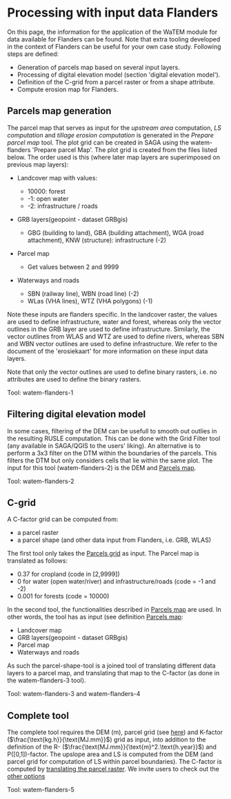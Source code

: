 # Processing with input data Flanders

On this page, the information for the application of the WaTEM module for data 
available for Flanders can be found. Note that extra tooling developed in the 
context of Flanders can be useful for your own case study. Following steps are 
defined:

- Generation of parcels map based on several input layers.
- Processing of digital elevation model (section 'digital elevation model').
- Definition of the C-grid from a parcel raster or from a shape attribute.
- Compute erosion map for Flanders.

## Parcels map generation

The parcel map that serves as input for the *upstream area* computation,
*LS computation* and *tillage erosion computation* is generated in the 
*Prepare parcel map* tool. The plot grid can be created in SAGA using the 
watem-flanders 'Prepare parcel Map'. The plot grid is created from the files
listed below. The order used is this (where later map layers are superimposed
on previous map layers):

- Landcover map with values:

  - 10000: forest
  - -1: open water
  - -2: infrastructure / roads

- GRB layers(geopoint - dataset GRBgis)

  - GBG (building to land), GBA (building attachment), WGA (road attachment), 
    KNW (structure): infrastructure (-2)

- Parcel map

  - Get values between 2 and 9999

- Waterways and roads

  - SBN (railway line), WBN (road line) (-2)
  - WLas (VHA lines), WTZ (VHA polygons) (-1)

Note these inputs are flanders specific. In the landcover raster, the values 
are used to define infrastructure, water and forest, whereas only the vector 
outlines in the GRB layer are used to define infrastructure. Similarly, the
vector outlines from WLAS and WTZ are used to define rivers, whereas SBN and 
WBN vector outlines are used to define infrastructure. We refer to the 
document of the 'erosiekaart' for more information on these input data layers.

Note that only the vector outlines are used to define binary rasters, i.e. no
attributes are used to define the binary rasters.

Tool: watem-flanders-1

## Filtering digital elevation model 

In some cases, filtering of the DEM can be usefull to smooth out outlies in 
the resulting RUSLE computation. This can be done with the
Grid Filter tool (any available in SAGA/QGIS to the users' liking). An 
alternative is to perform a 3x3 filter on the DTM within the boundaries of 
the parcels. This filters the DTM but only considers cells that lie within the
same plot. The input for this tool (watem-flanders-2) is the DEM and
[Parcels map](#Parcels-map-generation).

Tool: watem-flanders-2

## C-grid

A C-factor grid can be computed from:

- a parcel raster
- a parcel shape (and other data input from Flanders, i.e. GRB, WLAS)

The first tool only takes the [Parcels grid](#Parcels-map-generation) as input.
The Parcel map is translated as follows:

- 0.37 for cropland (code in [2,9999])
- 0 for water (open water/river) and infrastructure/roads (code = -1 and -2)
- 0.001 for forests (code = 10000)

In the second tool, the functionalities described in [Parcels map](#Parcels-map-generation) 
are used. In other words, the tool has as input (see definition 
[Parcels map](#Parcels-map-generation):

- Landcover map
- GRB layers(geopoint - dataset GRBgis)
- Parcel map
- Waterways and roads


As such the parcel-shape-tool is a joined tool of translating different data 
layers to a parcel map, and translating that map to the C-factor
(as done in the watem-flanders-3 tool). 

Tool: watem-flanders-3 and watem-flanders-4

## Complete tool

The complete tool requires the DEM (m), parcel grid 
(see [here](gettingstarted.md##compute-water-erosion)) and K-factor 
($\frac{\text{kg.h}}{\text{MJ.mm}}$) grid as input, 
into addition to the definition of the R- ($\frac{\text{MJ.mm}}{\text{m}^2.\text{h.year}}$) and 
P([0,1])-factor. The upslope area and
LS is computed from the DEM (and parcel grid for computation of LS within 
parcel boundaries). The C-factor is computed by 
[translating the parcel raster](#c-grid). We invite users to check out the 
[other options](overview_watem_flanders)

Tool: watem-flanders-5
